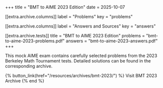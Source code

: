 +++
title = "BMT to AIME 2023 Edition"
date = 2025-10-07

[[extra.archive.columns]]
label = "Problems"
key = "problems"

[[extra.archive.columns]]
label = "Answers and Sources"
key = "answers"

[[extra.archive.tests]]
title = "BMT to AIME 2023 Edition"
problems = "bmt-to-aime-2023-problems.pdf"
answers = "bmt-to-aime-2023-answers.pdf"
+++

This mock AIME exam contains carefully selected problems from the 2023 Berkeley
Math Tournament tests. Detailed solutions can be found in the corresponding
archive.

{% button_link(href="/resources/archives/bmt-2023/") %}
Visit BMT 2023 Archive
{% end %}
